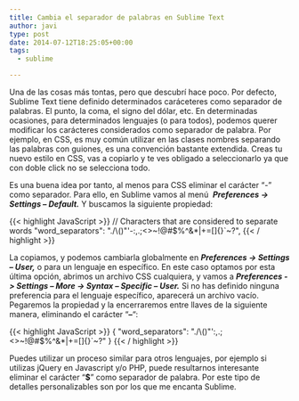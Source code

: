 ```yaml
---
title: Cambia el separador de palabras en Sublime Text
author: javi
type: post
date: 2014-07-12T18:25:05+00:00
tags:
  - sublime

---
```

Una de las cosas más tontas, pero que descubrí hace poco. Por defecto, Sublime Text tiene definido determinados caráceteres como separador de palabras. El punto, la coma, el signo del dólar, etc. En determinadas ocasiones, para determinados lenguajes (o para todos), podemos querer modificar los carácteres considerados como separador de palabra. Por ejemplo, en CSS, es muy común utilizar en las clases nombres separando las palabras con guiones, es una convención bastante extendida. Creas tu nuevo estilo en CSS, vas a copiarlo y te ves obligado a seleccionarlo ya que con doble click no se selecciona todo.

Es una buena idea por tanto, al menos para CSS eliminar el carácter &#8220;-&#8221; como separador. Para ello, en Sublime vamos al menú  _**Preferences -> Settings &#8211; Default.**_ Y buscamos la siguiente propiedad:

{{< highlight JavaScript >}}
// Characters that are considered to separate words
"word_separators": "./\\()\"'-:,.;<>~!@#$%^&*|+=[]{}`~?",
{{< / highlight >}}

La copiamos, y podemos cambiarla globalmente en _**Preferences -> Settings &#8211; User,**_ o para un lenguaje en específico. En este caso optamos por esta última opción, abrimos un archivo CSS cualquiera, y vamos a **_Preferences -> Settings &#8211; More -> Syntax &#8211; Specific &#8211; User._** Si no has definido ninguna preferencia para el lenguaje específico, aparecerá un archivo vacío. Pegaremos la propiedad y la encerraremos entre llaves de la siguiente manera, eliminando el carácter &#8220;**&#8211;**&#8220;:

{{< highlight JavaScript >}}
{
"word_separators": "./\\()\"':,.;<>~!@#$%^&*|+=[]{}`~?"
}
{{< / highlight >}}

Puedes utilizar un proceso similar para otros lenguajes, por ejemplo si utilizas jQuery en Javascript y/o PHP, puede resultarnos interesante eliminar el carácter &#8220;**$**&#8221; como separador de palabra. Por este tipo de detalles personalizables son por los que me encanta Sublime.
